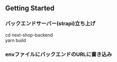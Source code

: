 
## Getting Started

### バックエンドサーバー(strapi)立ち上げ
cd next-shop-backend <br />
yarn build

### envファイルにバックエンドのURLに書き込み
